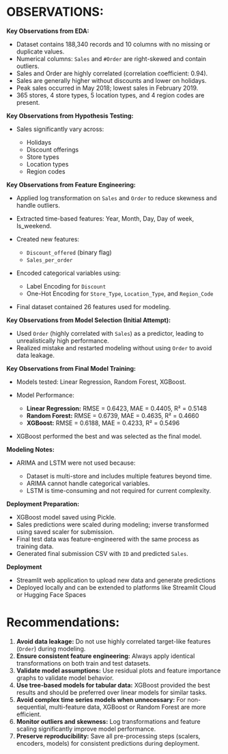 # OBSERVATIONS: 

**Key Observations from EDA:**

* Dataset contains 188,340 records and 10 columns with no missing or duplicate values.
* Numerical columns: `Sales` and `#Order` are right-skewed and contain outliers.
* Sales and Order are highly correlated (correlation coefficient: 0.94).
* Sales are generally higher without discounts and lower on holidays.
* Peak sales occurred in May 2018; lowest sales in February 2019.
* 365 stores, 4 store types, 5 location types, and 4 region codes are present.

**Key Observations from Hypothesis Testing:**

* Sales significantly vary across:

  * Holidays
  * Discount offerings
  * Store types
  * Location types
  * Region codes

**Key Observations from Feature Engineering:**

* Applied log transformation on `Sales` and `Order` to reduce skewness and handle outliers.
* Extracted time-based features: Year, Month, Day, Day of week, Is\_weekend.
* Created new features:

  * `Discount_offered` (binary flag)
  * `Sales_per_order`
* Encoded categorical variables using:

  * Label Encoding for `Discount`
  * One-Hot Encoding for `Store_Type`, `Location_Type`, and `Region_Code`
* Final dataset contained 26 features used for modeling.

**Key Observations from Model Selection (Initial Attempt):**

* Used `Order` (highly correlated with `Sales`) as a predictor, leading to unrealistically high performance.
* Realized mistake and restarted modeling without using `Order` to avoid data leakage.

**Key Observations from Final Model Training:**

* Models tested: Linear Regression, Random Forest, XGBoost.
* Model Performance:

  * **Linear Regression:** RMSE = 0.6423, MAE = 0.4405, R² = 0.5148
  * **Random Forest:** RMSE = 0.6739, MAE = 0.4635, R² = 0.4660
  * **XGBoost:** RMSE = 0.6188, MAE = 0.4233, R² = 0.5496
* XGBoost performed the best and was selected as the final model.

**Modeling Notes:**

* ARIMA and LSTM were not used because:

  * Dataset is multi-store and includes multiple features beyond time.
  * ARIMA cannot handle categorical variables.
  * LSTM is time-consuming and not required for current complexity.

**Deployment Preparation:**

* XGBoost model saved using Pickle.
* Sales predictions were scaled during modeling; inverse transformed using saved scaler for submission.
* Final test data was feature-engineered with the same process as training data.
* Generated final submission CSV with `ID` and predicted `Sales`.

**Deployment**

* Streamlit web application to upload new data and generate predictions
* Deployed locally and can be extended to platforms like Streamlit Cloud or Hugging Face Spaces


# Recommendations:

1. **Avoid data leakage:** Do not use highly correlated target-like features (`Order`) during modeling.
2. **Ensure consistent feature engineering:** Always apply identical transformations on both train and test datasets.
3. **Validate model assumptions:** Use residual plots and feature importance graphs to validate model behavior.
4. **Use tree-based models for tabular data:** XGBoost provided the best results and should be preferred over linear models for similar tasks.
5. **Avoid complex time series models when unnecessary:** For non-sequential, multi-feature data, XGBoost or Random Forest are more efficient.
6. **Monitor outliers and skewness:** Log transformations and feature scaling significantly improve model performance.
7. **Preserve reproducibility:** Save all pre-processing steps (scalers, encoders, models) for consistent predictions during deployment.


